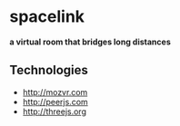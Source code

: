 # spacelink

**a virtual room that bridges long distances**

## Technologies

- <http://mozvr.com>
- <http://peerjs.com>
- <http://threejs.org>
